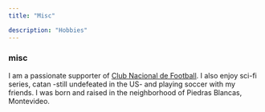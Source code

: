 ```yaml
---
title: "Misc"

description: "Hobbies"
---
```


### misc

I am a passionate supporter of [Club Nacional de Football](https:nacional.uy). I also enjoy sci-fi series, catan -still undefeated in the US- and playing soccer with my friends. I was born and raised in the neighborhood of Piedras Blancas, Montevideo.